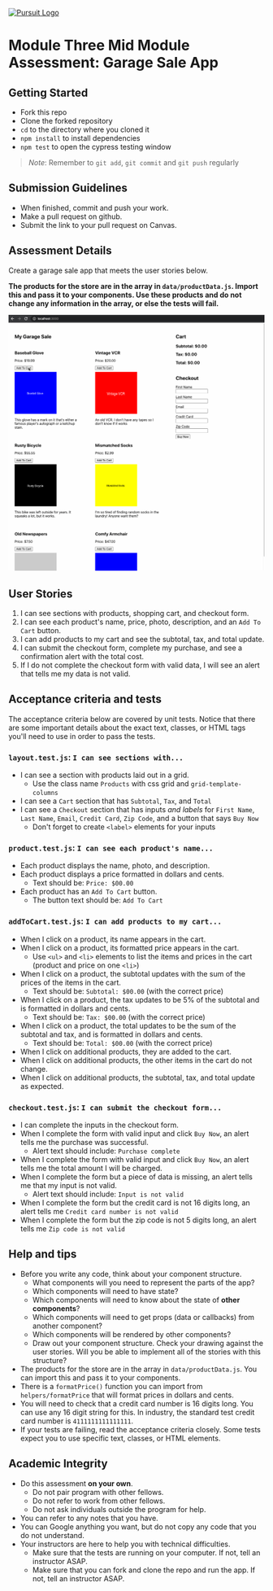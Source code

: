 [![Pursuit Logo](https://avatars1.githubusercontent.com/u/5825944?s=200&v=4)](https://pursuit.org)

# Module Three Mid Module Assessment: Garage Sale App

## Getting Started

- Fork this repo
- Clone the forked repository
- `cd` to the directory where you cloned it
- `npm install` to install dependencies
- `npm test` to open the cypress testing window

> _Note_: Remember to `git add`, `git commit` and `git push` regularly

## Submission Guidelines

- When finished, commit and push your work.
- Make a pull request on github.
- Submit the link to your pull request on Canvas.

## Assessment Details

Create a garage sale app that meets the user stories below.

**The products for the store are in the array in `data/productData.js`. Import this and pass it to your components. Use these products and do not change any information in the array, or else the tests will fail.**

![demo gif](./garage-sale-gif-demo.gif)

## User Stories

1. I can see sections with products, shopping cart, and checkout form.
1. I can see each product's name, price, photo, description, and an `Add To Cart` button.
1. I can add products to my cart and see the subtotal, tax, and total update.
1. I can submit the checkout form, complete my purchase, and see a confirmation alert with the total cost.
1. If I do not complete the checkout form with valid data, I will see an alert that tells me my data is not valid.

## Acceptance criteria and tests

The acceptance criteria below are covered by unit tests. Notice that there are some important details about the exact text, classes, or HTML tags you'll need to use in order to pass the tests.

### **`layout.test.js`**: `I can see sections with...`

- I can see a section with products laid out in a grid.
  - Use the class name `Products` with css grid and `grid-template-columns`
- I can see a `Cart` section that has `Subtotal`, `Tax`, and `Total`
- I can see a `Checkout` section that has inputs _and labels_ for `First Name`, `Last Name`, `Email`, `Credit Card`, `Zip Code`, and a button that says `Buy Now`
  - Don't forget to create `<label>` elements for your inputs

### **`product.test.js`**: `I can see each product's name...`

- Each product displays the name, photo, and description.
- Each product displays a price formatted in dollars and cents.
  - Text should be: `Price: $00.00`
- Each product has an `Add To Cart` button.
  - The button text should be: `Add To Cart`

### **`addToCart.test.js`**: `I can add products to my cart...`

- When I click on a product, its name appears in the cart.
- When I click on a product, its formatted price appears in the cart.
  - Use `<ul>` and `<li>` elements to list the items and prices in the cart (product and price on one `<li>`)
- When I click on a product, the subtotal updates with the sum of the prices of the items in the cart.
  - Text should be: `Subtotal: $00.00` (with the correct price)
- When I click on a product, the tax updates to be 5% of the subtotal and is formatted in dollars and cents.
  - Text should be: `Tax: $00.00` (with the correct price)
- When I click on a product, the total updates to be the sum of the subtotal and tax, and is formatted in dollars and cents.
  - Text should be: `Total: $00.00` (with the correct price)
- When I click on additional products, they are added to the cart.
- When I click on additional products, the other items in the cart do not change.
- When I click on additional products, the subtotal, tax, and total update as expected.

### **`checkout.test.js`**: `I can submit the checkout form...`

- I can complete the inputs in the checkout form.
- When I complete the form with valid input and click `Buy Now`, an alert tells me the purchase was successful.
  - Alert text should include: `Purchase complete`
- When I complete the form with valid input and click `Buy Now`, an alert tells me the total amount I will be charged.
- When I complete the form but a piece of data is missing, an alert tells me that my input is not valid.
  - Alert text should include: `Input is not valid`
- When I complete the form but the credit card is not 16 digits long, an alert tells me `Credit card number is not valid`
- When I complete the form but the zip code is not 5 digits long, an alert tells me `Zip code is not valid`

## Help and tips

- Before you write any code, think about your component structure.
  - What components will you need to represent the parts of the app?
  - Which components will need to have state?
  - Which components will need to know about the state of **other components**?
  - Which components will need to get props (data or callbacks) from another component?
  - Which components will be rendered by other components?
  - Draw out your component structure. Check your drawing against the user stories. Will you be able to implement all of the stories with this structure?
- The products for the store are in the array in `data/productData.js`. You can import this and pass it to your components.
- There is a `formatPrice()` function you can import from `helpers/formatPrice` that will format prices in dollars and cents.
- You will need to check that a credit card number is 16 digits long. You can use any 16 digit string for this. In industry, the standard test credit card number is `4111111111111111`.
- If your tests are failing, read the acceptance criteria closely. Some tests expect you to use specific text, classes, or HTML elements.

## Academic Integrity

- Do this assessment **on your own**.
  - Do not pair program with other fellows.
  - Do not refer to work from other fellows.
  - Do not ask individuals outside the program for help.
- You can refer to any notes that you have.
- You can Google anything you want, but do not copy any code that you do not understand.
- Your instructors are here to help you with technical difficulties.
  - Make sure that the tests are running on your computer. If not, tell an instructor ASAP.
  - Make sure that you can fork and clone the repo and run the app. If not, tell an instructor ASAP.
